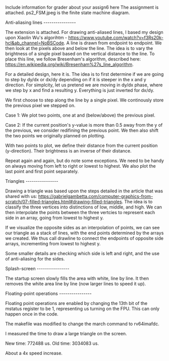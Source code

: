 Include information for grader about your assign6 here
The assignment is attached. ps2_FSM.jpeg is the finite state machine diagram.

Anti-aliasing lines ----------------

The extension is attached. For drawing anti-aliased lines, I based my design upon Xiaolin Wu's algorihtm - https://www.youtube.com/watch?v=f3Rs20k-hcI&ab_channel=NoBSCode. A line is drawn from endpoint to endpoint. We then look at the pixels above and below the line. The idea is to vary the brightness of a single pixel based on the vertical distance to the line. To place this line, we follow Bresenham's algorithm, described here: https://en.wikipedia.org/wiki/Bresenham%27s_line_algorithm. 

For a detailed design, here it is. The idea is to first determine if we are going to step by dy/dx or dx/dy depending on if it is steeper in the x and y direction. For simplcity, let us pretend we are moving in dy/dx phase, where we step by x and find a resulting y. Everything is just inverted for dx/dy. 

We first choose to step along the line by a single pixel. We continously store the previous pixel we stepped on.

Case 1: We plot two points, one at and (below/above) the previous pixel.

Case 2: If the current position's y-value is more than 0.5 away from the y of the previous, we consider redifining the previous point. We then also shift the two points we originally planned on plotting.

With two points to plot, we define their distance from the current position (y-direction). Their brightness is an inverse of their distance.

Repeat again and again, but do note some exceptions. We need to be handy on always moving from left to right or lowest to highest. We also plot the last point and first point separately. 

Triangles ----------------

Drawing a triangle was based upon the steps detailed in the article that was shared with us: https://gabrielgambetta.com/computer-graphics-from-scratch/07-filled-triangles.html#drawing-filled-triangles. The idea is to classify the three vertices into distinctions of low, middle, and high. We can then interpolate the points between the three vertcies to represent each side in an array, going from lowest to highest y. 

If we visualize the opposite sides as an interpolation of points, we can see our triangle as a stack of lines, with the end points determined by the arrays we created. We thus call drawline to connect the endpoints of opposite side arrays, incrementing from lowest to highest y.

Some smaller details are checking which side is left and right, and the use of anti-aliasing for the sides.

Splash-screen ----------------

The startup screen slowly fills the area with white, line by line. It then removes the white area line by line (now larger lines to speed it up).

Floating-point operations ----------------

Floating point operations are enabled by changing the 13th bit of the mstatus register to be 1, representing us turning on the FPU. This can only happen once in the code.

The makefile was modified to change the march command to rv64imafdc.

I measured the time to draw a large triangle on the screen.

New time:  772488 us.
Old time: 3034083 us.

About a 4x speed increase.


